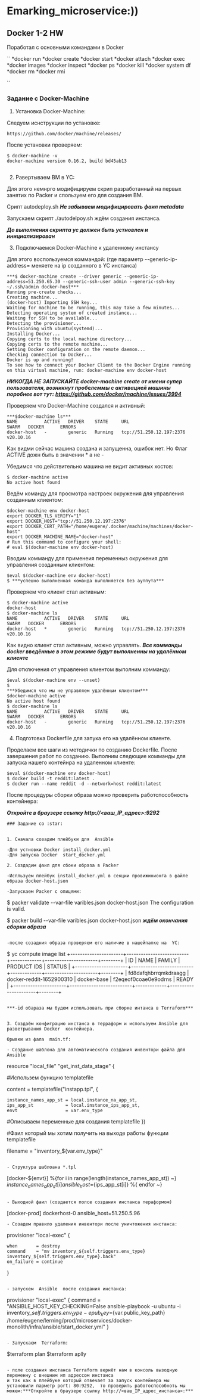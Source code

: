 # Emarking_microservice:))

## Docker 1-2 HW

 Поработал с основными командами в Docker


``
*docker run
*docker create
*docker start
*docker attach
*docker exec
*docker images
*docker inspect
*docker ps
*docker kill
*docker system df
*docker rm
*docker rmi

`` 

###  Задание с Docker-Machine

1. Установка Docker-Machine:

Следуем иснструкции по установке:

```
https://github.com/docker/machine/releases/

```

После установки проверяем:

```
$ docker-machine -v
docker-machine version 0.16.2, build bd45ab13


```

2. Равертываем ВМ в YC:

Для этого немнрго модифицируем скрип разработанный на первых занятих  по  Packer и спользуем его для создания ВМ.

Срипт autodeploy.sh ***Не забываем модифицировать фаил metadata***

Запускаем скрипт ./autodelpoy.sh ждём создания инстанса.

***До выполнения скрипта yc  должен быть устновлен и инициализирован***


3. Подключаемся  Docker-Machine к удаленному инстансу

Для этого воспользуемся коммандой: (где параметр --generic-ip-address= меняете на ip созданного в  YC инстанса)


```
***$ docker-machine create --driver generic --generic-ip-address=51.250.65.30 --generic-ssh-user admin --generic-ssh-key ~/.ssh/admin docker-host***
Running pre-create checks...
Creating machine...
(docker-host) Importing SSH key...
Waiting for machine to be running, this may take a few minutes...
Detecting operating system of created instance...
Waiting for SSH to be available...
Detecting the provisioner...
Provisioning with ubuntu(systemd)...
Installing Docker...
Copying certs to the local machine directory...
Copying certs to the remote machine...
Setting Docker configuration on the remote daemon...
Checking connection to Docker...
Docker is up and running!
To see how to connect your Docker Client to the Docker Engine running on this virtual machine, run: docker-machine env docker-host

```
***НИКОГДА НЕ ЗАПУСКАЙТЕ docker-machine create от имени супер пользователя, возникнут пробелеммы  с активацией машины поробнее вот тут:***
***https://github.com/docker/machine/issues/3994***

Проверяем что Docker-Machine создался и активный:

```
***$docker-machine ls***
NAME          ACTIVE   DRIVER    STATE     URL                        SWARM   DOCKER      ERRORS
docker-host   -        generic   Running   tcp://51.250.12.197:2376           v20.10.16 

```

Как видми сейчас машина создана и запущенна, ошибок нет. Но Флаг  ACTIVE  дожн быть в значении * а не -

Убедимся что действительно машина не видит активных хостов:

```
$ docker-machine active
No active host found

```

Ведём команду для просмотра настроек окружения для управления созданным клиентом:

```
$docker-machine env docker-host
export DOCKER_TLS_VERIFY="1"
export DOCKER_HOST="tcp://51.250.12.197:2376"
export DOCKER_CERT_PATH="/home/eugene/.docker/machine/machines/docker-host"
export DOCKER_MACHINE_NAME="docker-host"
# Run this command to configure your shell: 
# eval $(docker-machine env docker-host)

```
 
Вводим комманду для применеия переменныз окружения для управления созданным клиентом:

```
$eval $(docker-machine env docker-host)
$ ***успешно выполненная команда выполняется без аутпута***

```

Проверяем что клиент стал активным:

```
$ docker-machine active
docker-host
$ docker-machine ls
NAME          ACTIVE   DRIVER    STATE     URL                        SWARM   DOCKER      ERRORS
docker-host   *        generic   Running   tcp://51.250.12.197:2376           v20.10.16   

```

Как видно клиент стал активным, можно управлять.
***Все комманды docker  введённые в этом режиме будут выполненны на удалённом клиенте***

Для отключения от управления клиентом выполним комманду:

```
$eval $(docker-machine env --unset) 
$
***Убедимся что мы не управляем удалённым клиентом***
$docker-machine active
No active host found
$ docker-machine ls
NAME          ACTIVE   DRIVER    STATE     URL                        SWARM   DOCKER      ERRORS
docker-host   -        generic   Running   tcp://51.250.12.197:2376           v20.10.16   

```

4. Подготовка Dockerfile для запука его на удалённом клиенте.

Проделаем все шаги из методички по созданию Dockerfile.
После завершения работ по созданию. Выполним следющие комманды для запуска нашего контейнра на удаленном клиенте:

```
$eval $(docker-machine env docker-host)
$ docker build -t reddit:latest .
$ docker run --name reddit -d --network=host reddit:latest

``` 

После процедуры сборки образа можно проверить работспособность контейнера:

***Откройте в браузере ссылку http://<ваш_IP_адрес>:9292***

```
### Задание со :star:


1. Сначала созадим плейбуки для  Ansible 

-Для устновки Docker install_docker.yml
-Для запуска Docker  start_docker.yml

2. Создадим фаил для сбоки образа в Packer
  
-Испльзуем плейбук install_docker.yml в секции провижинионга в файле образа docker-host.json

-Запускаем Packer с опицями:

```
$ packer validate --var-file varibles.json docker-host.json 
The configuration is valid.

$ packer build --var-file varibles.json docker-host.json
***ждём окончания сборки образа***

```

-после созадния образа проверяем его наличие в нашейпапке на  YC:

```
$ yc compute image list
+----------------------+--------------------------+-------------+----------------------+--------+
|          ID          |           NAME           |   FAMILY    |     PRODUCT IDS      | STATUS |
+----------------------+--------------------------+-------------+----------------------+--------+
| fd8dafqhbrrqmkdraagg | docker-reddit-1652900310 | docker-base | f2eqeof0coae0e9odrns | READY  |
+----------------------+--------------------------+-------------+----------------------+--------+


```

***-id обараза мы будем использовать при сборке интанса в Terraform***


3. Создаём конфиграцию инстанса в терраформ и используем Ansible для разветрывания Docker  контейнера.

Орывки из фала  main.tf:

- Создание шаблона для автоматического создания инвентори файла для  Ansible

```
resource "local_file" "get_inst_data_stage" {

#Использем функцию templatefile

  content = templatefile("instapp.tpl", {

    instance_names_app_st = local.instance_na_app_st,
    ips_app_st            = local.instance_ips_app_st,
    envt                  = var.env_type

#Описываем переменные для создания templatefile
  })

#Фаил который мы хотим получить на выходе работы функции  templatefile

  filename = "inventory_${var.env_type}"

```

- Структура шаблоана *.tpl

```
[docker-${envt}]
%{for i in range(length(instance_names_app_st)) ~}
${instance_names_app_st[i]}  ansible_host=${ips_app_st[i]}
%{ endfor ~}

```

- Выходной фаил (создается полсе создания инстанса тераформом)

```
[docker-prod]
dockerhost-0  ansible_host=51.250.5.96
 
```
- Созадем правило удаления инвентори после уничтожения инстанса:

```
provisioner "local-exec" {

    when       = destroy
    command    = "mv inventory_${self.triggers.env_type} inventory_${self.triggers.env_type}.back"
    on_failure = continue

  }

```

- запускем  Ansible  после создания инстанса:

```
provisioner "local-exec" {
    command = "ANSIBLE_HOST_KEY_CHECKING=False ansible-playbook -u ubuntu -i inventory_${self.triggers.env_type} -e pub_key=${var.public_key_path} /home/eugene/lerning/prod/microservices/docker-monolith/infra/ansible/start_docker.yml"
  }

```

- Запускаем  Terraform:

```
$terraform plan
$terraform aplly 

```

- поле создания инстанса Terraform вернёт нам в консоль вызодную переменну с внешним ип адрессом инстанса
и так как в плейбуке который отвечает за запуск контейнера мы установили парметр port: 80:9292,  то проверить работоспособноть мы можем:***Откройте в браузере ссылку http://<ваш_IP_адрес_инстанса>:***


 

